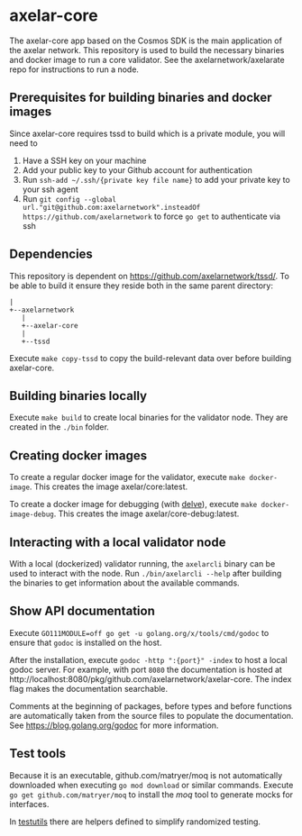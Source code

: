# axelar-core

The axelar-core app based on the Cosmos SDK is the main application of the axelar network.
This repository is used to build the necessary binaries and docker image to run a core validator.
See the axelarnetwork/axelarate repo for instructions to run a node.

## Prerequisites for building binaries and docker images
Since axelar-core requires tssd to build which is a private module, you will need to

1. Have a SSH key on your machine
2. Add your public key to your Github account for authentication
3. Run `ssh-add ~/.ssh/{private key file name}` to add your private key to your ssh agent
4. Run `git config --global url."git@github.com:axelarnetwork".insteadOf https://github.com/axelarnetwork` to force `go get` to authenticate via ssh

## Dependencies

This repository is dependent on https://github.com/axelarnetwork/tssd/. To be able to build it ensure they reside both in the same parent directory:
```
|
+--axelarnetwork
   |
   +--axelar-core
   |
   +--tssd
```
Execute `make copy-tssd` to copy the build-relevant data over before building axelar-core.

## Building binaries locally

Execute `make build` to create local binaries for the validator node.
They are created in the `./bin` folder.

## Creating docker images
To create a regular docker image for the validator, execute `make docker-image`.
This creates the image axelar/core:latest.

To create a docker image for debugging (with [delve](https://github.com/go-delve/delve)), execute `make docker-image-debug`.
This creates the image axelar/core-debug:latest.

## Interacting with a local validator node
With a local (dockerized) validator running, the `axelarcli` binary can be used to interact with the node.
Run `./bin/axelarcli --help` after building the binaries to get information about the available commands.

## Show API documentation
Execute `GO111MODULE=off go get -u golang.org/x/tools/cmd/godoc` to ensure that `godoc` is installed on the host.

After the installation, execute `godoc -http ":{port}" -index` to host a local godoc server. For example, with port `8080` the documentation is hosted at
http://localhost:8080/pkg/github.com/axelarnetwork/axelar-core. The index flag makes the documentation searchable.

Comments at the beginning of packages, before types and before functions are automatically taken from the source files to populate the documentation. 
See https://blog.golang.org/godoc for more information.

## Test tools
Because it is an executable, github.com/matryer/moq is not automatically downloaded when executing ``go mod download`` or similar commands. Execute ``go get github.com/matryer/moq`` to install the _moq_ tool to generate mocks for interfaces.

In [testutils](https://github.com/axelarnetwork/axelar-core/tree/master/testutils) there are helpers defined to simplify randomized testing.
